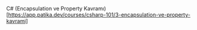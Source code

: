 C# (Encapsulation ve Property Kavramı)[https://app.patika.dev/courses/csharp-101/3-encapsulation-ve-property-kavrami]